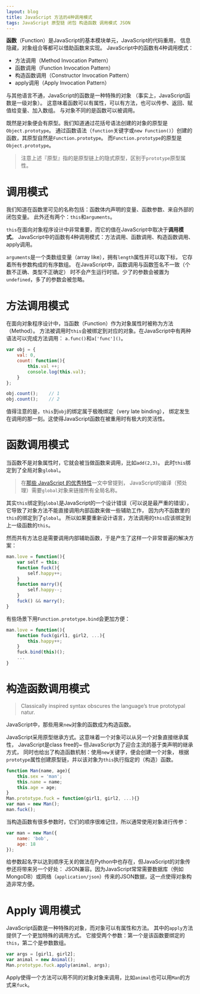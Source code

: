 ```yaml
---
layout: blog
title: JavaScript 方法的4种调用模式
tags: JavaScript 原型链 闭包 构造函数 调用模式 JSON
---
```


**函数**（Function）是JavaScript的基本模块单元，JavaScript的代码重用，
信息隐藏，对象组合等都可以借助函数来实现。
JavaScript中的函数有4种调用模式：

* 方法调用（Method Invocation Pattern）
* 函数调用（Function Invocation Pattern）
* 构造函数调用（Constructor Invocation Pattern）
* apply调用（Apply Invocation Pattern）

与其他语言不通，JavaScript的函数是一种特殊的对象
（事实上，JavaScript函数是一级对象）。
这意味着函数可以有属性，可以有方法，也可以传参、返回、赋值给变量、加入数组。
与对象不同的是函数可以被调用。

既然是对象便会有原型。我们知道通过花括号语法创建的对象的原型是`Object.prototype`。
通过函数语法（`function`关键字或`new Function()`）创建的函数，其原型自然是`Function.prototype`。
而`Function.prototype`的原型是`Object.prototype`。

> 注意上述『原型』指的是原型链上的隐式原型，区别于`prototype`原型属性。

<!--more-->

# 调用模式

我们知道在函数里可见的名称包括：函数体内声明的变量、函数参数、来自外部的闭包变量。
此外还有两个：`this`和`arguments`。

`this`在面向对象程序设计中非常重要，而它的值在JavaScript中取决于**调用模式**。
JavaScript中的函数有4种调用模式：方法调用、函数调用、构造函数调用、apply调用。

`arguments`是一个类数组变量（array like），拥有`length`属性并可以取下标，
它存着所有参数构成的有序数组。
在JavaScript中，函数调用与函数签名不一致（个数不正确、类型不正确定）
时不会产生运行时错。少了的参数会被置为`undefined`，多了的参数会被忽略。

# 方法调用模式

在面向对象程序设计中，当函数（Function）作为对象属性时被称为方法（Method）。
方法被调用时`this`会被绑定到对应的对象。在JavaScript中有两种语法可以完成方法调用：
`a.func()`和`a['func']()`。

```javascript
var obj = {
    val: 0,
    count: function(){
        this.val ++;
        console.log(this.val);
    }
};

obj.count();    // 1
obj.count();    // 2
```

值得注意的是，`this`到`obj`的绑定属于极晚绑定（very late binding），
绑定发生在调用的那一刻。这使得JavaScript函数在被重用时有极大的灵活性。

# 函数调用模式

当函数不是对象属性时，它就会被当做函数来调用，比如`add(2,3)`。
此时`this`绑定到了全局对象`global`。

> 在[那些 JavaScript 的优秀特性][elegant-js]一文中曾提到，
> JavaScript的编译（预处理）需要`global`对象来链接所有全局名称。

其实`this`绑定到`global`是JavaScript的一个设计错误（可以说是最严重的错误），
它导致了对象方法不能直接调用内部函数来做一些辅助工作，
因为内不函数里的`this`的绑定到了`global`。
所以如果要重新设计语言，方法调用的`this`应该绑定到上一级函数的`this`。

然而共有方法总是需要调用内部辅助函数，于是产生了这样一个非常普遍的解决方案：

```javascript
man.love = function(){
    var self = this;
    function fuck(){
        self.happy++;
    }
    function marry(){
        self.happy--;
    }
    fuck() && marry();
}
```

有些场景下用`Function.prototype.bind`会更加方便：

```javascript
man.love = function(){
    function fuck(girl1, girl2, ...){
        this.happy++;
    }
    fuck.bind(this)();
    ...
}
```

# 构造函数调用模式

> Classically inspired syntax obscures the language’s true prototypal natur.

JavaScript中，那些用来`new`对象的函数成为构造函数。

JavaScript采用原型继承方式。这意味着一个对象可以从另一个对象直接继承属性，
JavaScript是class free的~ 但JavaScript为了迎合主流的基于类声明的继承方式，
同时也给出了构造函数机制：使用`new`关键字，便会创建一个对象，
根据`prototype`属性创建原型链，并以该对象为`this`执行指定的（构造）函数。

```javascript
function Man(name, age){
    this.sex = 'man';
    this.name = name;
    this.age = age;
}
Man.prototype.fuck = function(girl1, girl2, ...){}
var man = new Man();
man.fuck();
```

当构造函数有很多参数时，它们的顺序很难记住，所以通常使用对象进行传参：

```javascript
var man = new Man({
    name: 'bob',
    age: 18
});
```

给参数起名字以达到顺序无关的做法在Python中也存在，但JavaScript的对象传参还将带来另一个好处：
JSON兼容。因为JavaScript常常需要数据库（例如MongoDB）或网络（`application/json`）传来的JSON数据，这一点使得对象构造非常方便。

# Apply 调用模式

JavaScript函数是一种特殊的对象，而对象可以有属性和方法。
其中的`apply`方法提供了一个更加特殊的调用方式。
它接受两个参数：第一个是该函数要绑定的`this`，第二个是参数数组。

```javascript
var args = [girl1, girl2];
var animal = new Animal();
Man.prototype.fuck.apply(animal, args);
```

Apply使得一个方法可以用不同的对象对象来调用，比如`animal`也可以用`Man`的方式来`fuck`。

[elegant-js]: /2016/01/18/elegant-javascript.html


